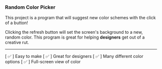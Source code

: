 ### Random Color Picker

This project is a program that will suggest new color schemes 
with the click of a button!

Clicking the refresh button will set the screen's background to a 
new, random color. This program is great for helping **designers** get 
out of a creative rut. 

---

[ ✅ ] Easy to make
[ ✅ ] Great for designers
[ ✅ ] Many different color options
[ ✅ ] Full-screen view of color




